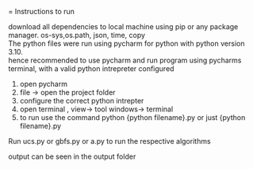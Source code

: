 =
Instructions to run 

download all dependencies to local machine using pip or any package manager.
os-sys,os.path, json, time, copy <br />
The python files were run using pycharm for python with python version 3.10. <br />
hence recommended to use pycharm and run program using pycharms terminal, with a valid python intrepreter configured <br />
1. open pycharm
2. file -> open the project folder
3. configure the correct python intrepter 
4. open terminal , view-> tool windows-> terminal
5. to run use the command python {python filename}.py or just {python filename}.py

Run ucs.py or gbfs.py or a.py to run the respective algorithms </br >

output can be seen in the output folder



